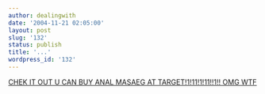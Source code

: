 ```yaml
---
author: dealingwith
date: '2004-11-21 02:05:00'
layout: post
slug: '132'
status: publish
title: '...'
wordpress_id: '132'
---
```


[CHEK IT OUT U CAN BUY ANAL MASAEG AT TARGET!1!11!1!11!!1!! OMG WTF][1]

   [1]: http://www.target.com/gp/detail.html/sr=8-4/qid=1100735515/ref=sr_8_4/601-5777617-4656114?_encoding=UTF8&asin=B0002KPIBO

